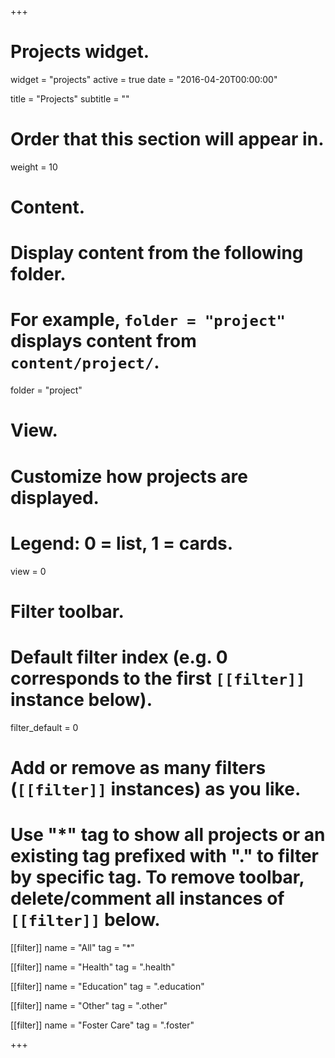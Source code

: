 +++
# Projects widget.
widget = "projects"
active = true
date = "2016-04-20T00:00:00"

title = "Projects"
subtitle = ""


# Order that this section will appear in.
weight = 10

# Content.
# Display content from the following folder.
# For example, `folder = "project"` displays content from `content/project/`.
folder = "project"

# View.
# Customize how projects are displayed.
# Legend: 0 = list, 1 = cards.
view = 0

# Filter toolbar.
# Default filter index (e.g. 0 corresponds to the first `[[filter]]` instance below).
filter_default = 0

# Add or remove as many filters (`[[filter]]` instances) as you like.
# Use "*" tag to show all projects or an existing tag prefixed with "." to filter by specific tag. To remove toolbar, delete/comment all instances of `[[filter]]` below.
[[filter]]
  name = "All"
  tag = "*"

[[filter]]
  name = "Health"
  tag = ".health"

[[filter]]
  name = "Education"
  tag = ".education"

[[filter]]
  name = "Other"
  tag = ".other"

[[filter]]
  name = "Foster Care"
  tag = ".foster"
  
+++

